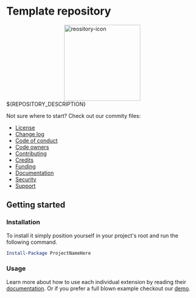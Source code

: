 # Template repository

<img src="" alt="reository-icon" height="200" style="display: block; margin: auto;">
${REPOSITORY_DESCRIPTION}

Not sure where to start? Check out our commity files:
- [License](/LICENSE)
- [Change log](/docs/CHANGELOG.md)
- [Code of conduct](/docs/CODE_OF_CONDUCT.md)
- [Code owners](/docs/CODEOWNERS)
- [Contributing](/docs/CONTRIBUTING.md)
- [Credits](/docs/CREDITS.md)
- [Funding](/docs/FUNDING.yml)
- [Documentation](/docs/README.md)
- [Security](/docs/SECURITY.md)
- [Support](/docs/SUPPORT.md)

Getting started
---------------

### Installation
To install it simply position yourself in your project's root and run the following command.
```powershell
Install-Package ProjectNameHere
```

### Usage
Learn more about how to use each individual extension by reading their [documentation](/docs/README.md). 
Or if you prefer a full blown example checkout our [demo](/demo/README.md).
